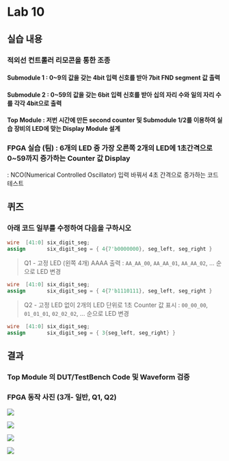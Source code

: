 # Lab 10
## 실습 내용
### **적외선 컨트롤러 리모콘을 통한 조종**
#### **Submodule 1** : 0~9의 값을 갖는 4bit 입력 신호를 받아 7bit FND  segment  값 출력
#### **Submodule 2** : 0~59의 값을 갖는 6bit 입력 신호를 받아 십의 자리 수와 일의 자리 수를 각각 4bit으로 출력
#### **Top Module** : 저번 시간에 만든 second counter  및 Submodule 1/2를 이용하여 실습 장비의 LED에 맞는 Display Module 설계
### FPGA 실습 (팀) : 6개의 LED 중 가장 오른쪽 2개의 LED에 1초간격으로 0~59까지 증가하는 Counter 값 Display
: NCO(Numerical Controlled Oscillator) 입력 바꿔서 4초 간격으로 증가하는 코드 테스트

## 퀴즈 
### 아래 코드 일부를 수정하여 다음을 구하시오 
```verilog 
wire  [41:0] six_digit_seg; 
assign       six_digit_seg = { 4{7'b0000000}, seg_left, seg_right } 
``` 
> Q1 - 고정 LED (왼쪽 4개) AAAA 출력 : `AA_AA_00`, `AA_AA_01`, `AA_AA_02`, … 순으로 LED 변경
```verilog
wire  [41:0] six_digit_seg; 
assign       six_digit_seg = { 4{7'b1110111}, seg_left, seg_right } 
```
> Q2 - 고정 LED 없이 2개의 LED 단위로 1초 Counter 값 표시 : `00_00_00`, `01_01_01`, `02_02_02`, … 순으로 LED 변경
```verilog
wire  [41:0] six_digit_seg; 
assign       six_digit_seg = { 3{seg_left, seg_right} } 
``` 

## 결과 
### **Top Module 의 DUT/TestBench Code 및 Waveform 검증**
### **FPGA 동작 사진 (3개- 일반, Q1, Q2)**

![](https://github.com/jungeun0/logic_design/blob/master/project%2006/12312321213213.PNG)

![](https://github.com/jungeun0/logic_design/blob/master/project%2006/result.jpg)

![](https://github.com/jungeun0/logic_design/blob/master/project%2006/q2.jpg)

![](https://github.com/jungeun0/logic_design/blob/master/project%2006/q3.jpgcommit/00f628e9730e4566201f842117c394973bc47b59)
<!--stackedit_data:
eyJoaXN0b3J5IjpbLTE0MTk2OTE0NzVdfQ==
-->
